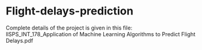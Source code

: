 # Flight-delays-prediction
Complete details of the project is given in this file:
llSPS_INT_178_Application of Machine Learning Algorithms to Predict Flight Delays.pdf
